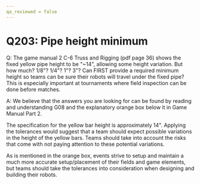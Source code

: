 ```yaml
---
qa_reviewed = false
---
```


# Q203: Pipe height minimum

Q: The game manual 2 C-6 Truss and Rigging (pdf page 36) shows the fixed yellow pipe height to be "~14", allowing some height variation. But how much?  1/8"? 1/4"? 1"? 3"? Can FIRST provide a required minimum height so teams can be sure their robots will travel under the fixed pipe?  This is especially important at tournaments where field inspection can be done before matches.

A: We believe that the answers you are looking for can be found by reading and understanding G08 and the explanatory orange box below it in Game Manual Part 2.

The specification for the yellow bar height is approximately 14".  Applying the tolerances would suggest that a team should expect possible variations in the height of the yellow bars.  Teams should take into account the risks that come with not paying attention to these potential variations.

As is mentioned in the orange box, events strive to setup and maintain a much more accurate setup/placement of their fields and game elements, but teams should take the tolerances into consideration when designing and building their robots.